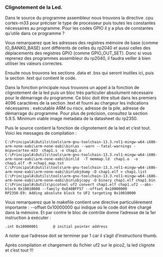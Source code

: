 ### Clignotement de la Led.

Dans le source du programme assembleur nous trouvons la directive .cpu cortex-m33 pour préciser le type de processeur puis toutes les constantes nécessaires au programme. Pour les codes GPIO il y a plus de constantes qu’utile dans ce programme ?

Vous remarquerez que les adresses des registres mémoire de base (comme IO_BANK0_BASE) sont différents de celles du rp2040 et aussi celles des déplacements des registres GPIO (comme GPIO_OUT_SET). Donc si vous reprenez des programmes assembleur du rp2040, il faudra veiller à bien utiliser les valeurs correctes.

Ensuite nous trouvons les sections .data et .bss qui seront inutiles ici, puis la section .text qui contient le code.

Dans la fonction principale nous trouvons un appel à la fonction de clignotement de la led puis un bloc très particulier absolument nécessaire pour le démarrage du programme.  Ce bloc doit être situé dans les premiers 4096 caractères de la section .text et fourni au chargeur les indications nécessaires : exécutable ARM ou riscv, adresse de la pile, adresse de démarrage du programme. Pour plus de précision, consultez la section 5.9.5. Minimum viable image metadata de la datasheet du rp2350. 

Puis le source contient la fonction de clignotement de la led et c’est tout.
Voici les messages de compilation :
```
C:\PrincipalA\Outils\tools\arm-gnu-toolchain-13.3.rel1-mingw-w64-i686-arm-none-eabi\arm-none-eabi\bin\as --warn --fatal-warnings -mcpu=cortex-m33  chap1.s -o chap1.o
C:\PrincipalA\Outils\tools\arm-gnu-toolchain-13.3.rel1-mingw-w64-i686-arm-none-eabi\arm-none-eabi\bin\ld  -T memmap.ld  chap1.o  -o chap1.elf -M >chap1_map.txt
C:\PrincipalA\Outils\tools\arm-gnu-toolchain-13.3.rel1-mingw-w64-i686-arm-none-eabi\arm-none-eabi\bin\objdump -D chap1.elf > chap1.list
C:\PrincipalA\Outils\tools\arm-gnu-toolchain-13.3.rel1-mingw-w64-i686-arm-none-eabi\arm-none-eabi\bin\objcopy -O binary chap1.elf chap1.bin
C:\PrincipalA\Outils\picotool uf2 convert chap1.elf chap1.uf2 --abs-block 0x10010000 --family 0xE48BFF57 --offset 0x10000000
RP2350-E9: Adding absolute block to UF2 targeting 0x10010000
```

Vous remarquerez que le makefile contient une directive particulièrement importante : --offset 0x10000000 qui indique où le code doit être chargé dans la mémoire. Et par contre le bloc de contrôle donne l’adresse de la 1er instruction à exécuter :
```
.int 0x10000001       @ initial pointer address
```

A noter que l’adresse doit se terminer par 1 car il s’agit d’instructions thumb.

Après compilation et chargement du fichier uf2 sur le pico2, la led clignote et c’est tout !!!
